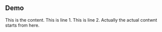 ## Demo
This is the content.
This is line 1.
This is line 2.
Actually the actual contwnt starts from here.

